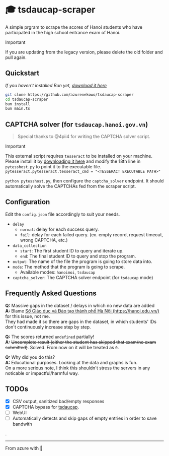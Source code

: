 # 🎓 tsdaucap-scraper  
A simple prgram to scrape the scores of Hanoi students who have participated in the high school entrance exam of Hanoi.


> [!IMPORTANT]  
> If you are updating from the legacy version, please delete the old folder and pull again. 

## Quickstart
*If you haven't installed Bun yet, [download it here](https://bun.sh/)*

```bash
git clone https://github.com/azurenekowo/tsdaucap-scraper
cd tsdaucap-scraper
bun install
bun main.ts
```
## CAPTCHA solver (for `tsdaucap.hanoi.gov.vn`)
> Special thanks to @4pii4 for writing the CAPTCHA solver script.    

> [!IMPORTANT]  
> This external script requires `tesseract` to be installed on your machine. Please install it by [downloading it here](https://tesseract-ocr.github.io/tessdoc/Installation.html) and modify the 18th line in `pytesshost.py` to point it to the executable file.  
> `pytesseract.pytesseract.tesseract_cmd = "<TESSERACT EXECUTABLE PATH>" `

`python pytesshost.py`, then configure the `captcha_solver` endpoint. It should automatically solve the CAPTCHAs fed from the scraper script.

## Configuration
Edit the `config.json` file accordingly to suit your needs.

 - `delay`  
    + `normal`: delay for each success query.  
    + `fail`: delay for each failed query. (ex. empty record, request timeout, wrong CAPTCHA, etc.)
 - `data_collection`
    + `start`: The first student ID to query and iterate up.
    + `end`: The final student ID to query and stop the program.
 - `output`: The name of the file the program is going to store data into.
 - `mode`: The method that the program is going to scrape.  
    + Available modes: `hanoimoi`, `tsdaucap`
 - `captcha_solver`: The CAPTCHA solver endpoint (for `tsdaucap` mode)


## Frequently Asked Questions
**Q:** Massive gaps in the dataset / delays in which no new data are added  
**A:** Blame [Sở Giáo dục và Đào tạo thành phố Hà Nội (https://hanoi.edu.vn/)](https://hanoi.edu.vn/) for this issue, not me.  
They had made it so there are gaps in the dataset, in which students' IDs don't continuously increase step by step.

**Q:** The scores returned `undefined` partially!  
**A:** ~~Uncomplete result (either the student has skipped that exam/no exam submitted)~~. Solved. From now on it will be treated as `0`.

**Q:** Why did you do this?  
**A:** Educational purposes. Looking at the data and graphs is fun.   
On a more serious note, I think this shouldn't stress the servers in any noticable or impactful/harmful way.

## TODOs
 - [x] CSV output, sanitized bad/empty responses
 - [x] CAPTCHA bypass for [tsdaucap](https://tsdaucap.hanoi.gov.vn).
 - [ ] WebUI   
 - [ ] Automatically detects and skip gaps of empty entries in order to save bandwith
     
.

---
From azure with 💜